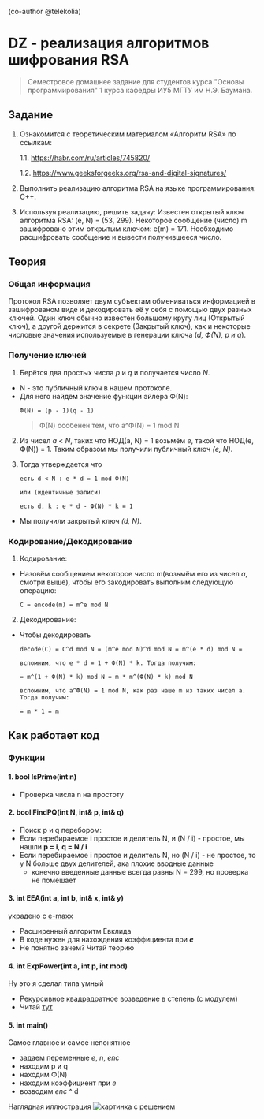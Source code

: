 (co-author @telekolia)
# DZ - реализация алгоритмов шифрования RSA

> Семестровое домашнее задание для студентов курса "Основы программирования" 1 курса кафедры ИУ5 МГТУ им Н.Э. Баумана.

## Задание
1. Ознакомится с теоретическим материалом «Алгоритм RSA» по ссылкам:

    1.1. https://habr.com/ru/articles/745820/

    1.2. https://www.geeksforgeeks.org/rsa-and-digital-signatures/

2. Выполнить реализацию алгоритма RSA на языке программирования: С++.
3. Используя реализацию, решить задачу: Известен открытый ключ алгоритма RSA:
(e, N) = (53, 299). Некоторое сообщение (число) m зашифровано этим открытым
ключом: e(m) = 171. Необходимо расшифровать сообщение и вывести получившееся
число.

## Теория
### Общая информация
Протокол RSA позволяет двум субъектам обмениваться информацией в зашифрованом виде и декодировать её у себя с помощью двух разных ключей. Один ключ обычно известен большому кругу лиц (Открытый ключ), а другой держится в секрете (Закрытый ключ), как и некоторые числовые значения используемые в генерации ключа (*d, Ф(N), p и q*).
### Получение ключей
1. Берётся два простых числа *p* и *q* и получается число *N*.
- N - это публичный ключ в нашем протоколе.
- Для него найдём значение функции эйлера Ф(N):
    ~~~
    Ф(N) = (p - 1)(q - 1)
    ~~~
    > Ф(N) особенен тем, что a^Ф(N) = 1 mod N

2. Из чисел *a* < *N*, таких что НОД(a, N) = 1 возьмём *e*, такой что НОД(e, Ф(N)) = 1. Таким образом мы получили публичный ключ *(e, N)*.

3. Тогда утверждается что
    ~~~
    есть d < N : e * d = 1 mod Ф(N)

    или (идентичные записи)

    есть d, k : e * d - Ф(N) * k = 1
    ~~~
- Мы получили закрытый ключ *(d, N)*.

### Кодирование/Декодирование
1. Кодирование:
 - Назовём сообщением некоторое число m(возьмём его из чисел *a*, смотри выше), чтобы его закодировать выполним следующую операцию:
    ~~~
    C = encode(m) = m^e mod N
    ~~~
2. Декодирование:
- Чтобы декодировать
    ~~~
    decode(C) = C^d mod N = (m^e mod N)^d mod N = m^(e * d) mod N =

    вспомним, что e * d = 1 + Ф(N) * k. Тогда получим:

    = m^(1 + Ф(N) * k) mod N = m * m^(Ф(N) * k) mod N

    вспомним, что a^Ф(N) = 1 mod N, как раз наше m из таких чисел a. Тогда получим:

    = m * 1 = m
    ~~~

## Как работает код
### Функции
#### 1. bool IsPrime(int n)
- Проверка числа n на простоту

#### 2. bool FindPQ(int N, int& p, int& q)
- Поиск p и q перебором:
- Если перебираемое i простое и делитель N, и (N / i) - простое, мы нашли **p = i**, **q = N / i**
- Если перебираемое i простое и делитель N, но (N / i) - не простое, то у N больше двух делителей, ака плохие вводные данные
    - конечно введенные данные всегда равны N = 299, но проверка не помешает

#### 3. int EEA(int a, int b, int& x, int& y)
украдено с [e-maxx](http://e-maxx.ru/algo/export_extended_euclid_algorithm)
- Расширенный алгоритм Евклида
- В коде нужен для нахождения коэффициента при _**e**_
- Не понятно зачем? Читай теорию

#### 4. int ExpPower(int a, int p, int mod)
Ну это я сделал типа умный
- Рекурсивное квадрадратное возведение в степень (с модулем)
- Читай [тут](https://en.wikipedia.org/wiki/Exponentiation_by_squaring)

#### 5. int main()
Самое главное и самое непонятное
- задаем переменные _e_, _n_, _enc_
- находим p и q
- находим Ф(N)
- находим коэффициент при _e_
- возводим _enc_ ^ d

Наглядная иллюстрация
![картинка с решением](https://sun9-62.userapi.com/impg/AN5stgCCXPdgRqY0c8ttZIjHxJ9qxAKlsNmPVQ/Y2Cwk-73i9Q.jpg?size=1620x2160&quality=95&sign=b92311f7959d55de2f4daf921f5c7142&type=album)
